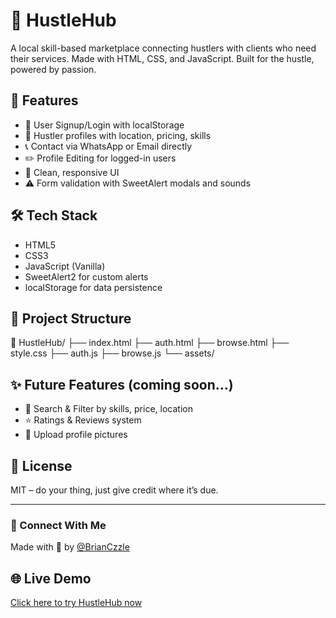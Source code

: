 # 💼 HustleHub

A local skill-based marketplace connecting hustlers with clients who need their services. Made with HTML, CSS, and JavaScript. Built for the hustle, powered by passion.

## 🚀 Features

- 🔐 User Signup/Login with localStorage
- 👤 Hustler profiles with location, pricing, skills
- 📞 Contact via WhatsApp or Email directly
- ✏️ Profile Editing for logged-in users
- 🎯 Clean, responsive UI
- ⚠️ Form validation with SweetAlert modals and sounds

## 🛠 Tech Stack

- HTML5
- CSS3
- JavaScript (Vanilla)
- SweetAlert2 for custom alerts
- localStorage for data persistence

## 📂 Project Structure
📁 HustleHub/
├── index.html
├── auth.html
├── browse.html
├── style.css
├── auth.js
├── browse.js
└── assets/


## ✨ Future Features (coming soon...)

- 🔎 Search & Filter by skills, price, location
- ⭐ Ratings & Reviews system
- 📱 Upload profile pictures

## 📜 License

MIT – do your thing, just give credit where it’s due.

---

### 💌 Connect With Me
Made with 💖 by [@BrianCzzle](https://github.com/BrianCzzle) 

## 🌐 Live Demo
[Click here to try HustleHub now](https://thehustlehub.netlify.app)
